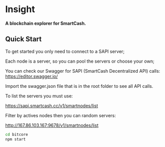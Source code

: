 # Insight

**A blockchain explorer for SmartCash.**

## Quick Start

To get started you only need to connect to a SAPI server;

Each node is a server, so you can pool the servers or choose your own;

You can check our Swagger for SAPI (SmartCash Decentralized API) calls:
https://editor.swagger.io/

Import the swagger.json file that is in the root folder to see all API calls.

To list the servers you must use:

https://sapi.smartcash.cc/v1/smartnodes/list

Filter by actives nodes then you can random servers:

http://167.86.103.167:9678/v1/smartnodes/list

```sh
cd bitcore
npm start
```


